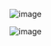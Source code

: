 ![image](https://github.com/user-attachments/assets/2420d1ed-e568-4509-8c11-3711de1ac8a8)

![image](https://github.com/user-attachments/assets/d211328b-07d4-4ced-b130-608ce7ade550)
